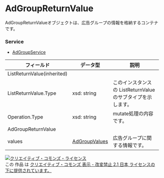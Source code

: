 # AdGroupReturnValue
AdGroupReturnValueオブジェクトは、広告グループの情報を格納するコンテナです。
### Service
+ [AdGroupService](../services/AdGroupService.md)

| フィールド | データ型 | 説明 | 
|---|---|---|
| ListReturnValue(inherited)|||
| ListReturnValue.Type| xsd: string| このインスタンスの ListReturnValue のサブタイプを示します。 |
| Operation.Type| xsd: string| mutate処理の内容です。 |
| AdGroupReturnValue|||
| values| <a href="./AdGroupValues.md">AdGroupValues</a>| 広告グループに関する情報です。 |

<a rel="license" href="http://creativecommons.org/licenses/by-nd/2.1/jp/"><img alt="クリエイティブ・コモンズ・ライセンス" style="border-width:0" src="https://i.creativecommons.org/l/by-nd/2.1/jp/88x31.png" /></a><br />この 作品 は <a rel="license" href="http://creativecommons.org/licenses/by-nd/2.1/jp/">クリエイティブ・コモンズ 表示 - 改変禁止 2.1 日本 ライセンスの下に提供されています。</a>
